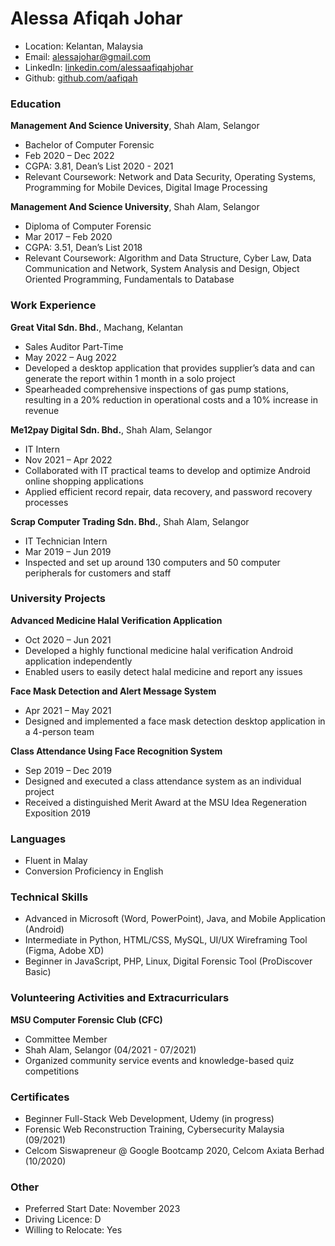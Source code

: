 # Alessa Afiqah Johar

- Location: Kelantan, Malaysia
- Email: alessajohar@gmail.com
- LinkedIn: [linkedin.com/alessaafiqahjohar](https://www.linkedin.com/in/alessaafiqahjohar)
- Github: [github.com/aafiqah](https://github.com/aafiqah)

### Education
**Management And Science University**, Shah Alam, Selangor
- Bachelor of Computer Forensic
- Feb 2020 – Dec 2022
- CGPA: 3.81, Dean’s List 2020 - 2021
- Relevant Coursework: Network and Data Security, Operating Systems, Programming for Mobile Devices, Digital Image Processing

**Management And Science University**, Shah Alam, Selangor
- Diploma of Computer Forensic
- Mar 2017 – Feb 2020
- CGPA: 3.51, Dean’s List 2018
- Relevant Coursework: Algorithm and Data Structure, Cyber Law, Data Communication and Network, System Analysis and Design, Object Oriented Programming, Fundamentals to Database

### Work Experience
**Great Vital Sdn. Bhd.**, Machang, Kelantan
- Sales Auditor Part-Time
- May 2022 – Aug 2022
- Developed a desktop application that provides supplier’s data and can generate the report within 1 month in a solo project
- Spearheaded comprehensive inspections of gas pump stations, resulting in a 20% reduction in operational costs and a 10% increase in revenue

**Me12pay Digital Sdn. Bhd.**, Shah Alam, Selangor
- IT Intern
- Nov 2021 – Apr 2022
- Collaborated with IT practical teams to develop and optimize Android online shopping applications
- Applied efficient record repair, data recovery, and password recovery processes

**Scrap Computer Trading Sdn. Bhd.**, Shah Alam, Selangor
- IT Technician Intern
- Mar 2019 – Jun 2019
- Inspected and set up around 130 computers and 50 computer peripherals for customers and staff

### University Projects
**Advanced Medicine Halal Verification Application**
- Oct 2020 – Jun 2021
- Developed a highly functional medicine halal verification Android application independently
- Enabled users to easily detect halal medicine and report any issues

**Face Mask Detection and Alert Message System**
- Apr 2021 – May 2021
- Designed and implemented a face mask detection desktop application in a 4-person team

**Class Attendance Using Face Recognition System**
- Sep 2019 – Dec 2019
- Designed and executed a class attendance system as an individual project
- Received a distinguished Merit Award at the MSU Idea Regeneration Exposition 2019

### Languages
- Fluent in Malay
- Conversion Proficiency in English

### Technical Skills
- Advanced in Microsoft (Word, PowerPoint), Java, and Mobile Application (Android)
- Intermediate in Python, HTML/CSS, MySQL, UI/UX Wireframing Tool (Figma, Adobe XD)
- Beginner in JavaScript, PHP, Linux, Digital Forensic Tool (ProDiscover Basic)

### Volunteering Activities and Extracurriculars
**MSU Computer Forensic Club (CFC)**
- Committee Member
- Shah Alam, Selangor (04/2021 - 07/2021)
- Organized community service events and knowledge-based quiz competitions

### Certificates
- Beginner Full-Stack Web Development, Udemy (in progress)
- Forensic Web Reconstruction Training, Cybersecurity Malaysia (09/2021)
- Celcom Siswapreneur @ Google Bootcamp 2020, Celcom Axiata Berhad (10/2020)

### Other
- Preferred Start Date: November 2023
- Driving Licence: D
- Willing to Relocate: Yes
